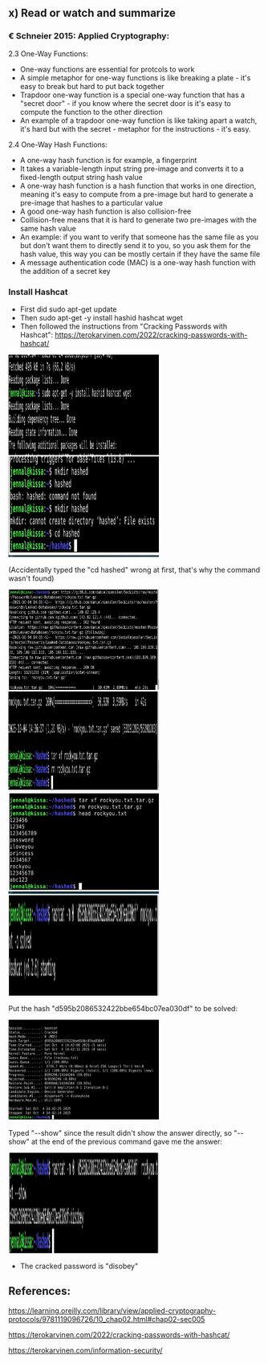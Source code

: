 ## x) Read or watch and summarize 

### € Schneier 2015: Applied Cryptography:

 2.3 One-Way Functions:
 - One-way functions are essential for protcols to work
 - A simple metaphor for one-way functions is like breaking a plate - it's easy to break but hard to put back together
 - Trapdoor one-way function is a special one-way function that has a "secret door" - if you know where the secret door is it's easy to compute the function to the other direction
 - An example of a trapdoor one-way function is like taking apart a watch, it's hard but with the secret - metaphor for the instructions - it's easy.

 2.4 One-Way Hash Functions:
 - A one-way hash function is for example, a fingerprint
 - It takes a variable-length input string pre-image and converts it to a fixed-length output string hash value
 - A one-way hash function is a hash function that works in one direction, meaning it's easy to compute from a pre-image but hard to generate a pre-image that hashes to a particular value
 - A good one-way hash function is also collision-free
 - Collision-free means that it is hard to generate two pre-images with the same hash value
 - An example: if you want to verify that someone has the same file as you but don't want them to directly send it to you, so you ask them for the hash value, this way you can be mostly certain if they have the same file
 - A message authentication code (MAC) is a one-way hash function with the addition of a secret key

### Install Hashcat
- First did sudo apt-get update
- Then sudo apt-get -y install hashid hashcat wget
- Then followed the instructions from "Cracking Passwords with Hashcat": https://terokarvinen.com/2022/cracking-passwords-with-hashcat/

<img src="hashcat1.png" width="300" height="200">

<img src="hashcat2.png" width="300" height="200">

(Accidentally typed the "cd hashed" wrong at first, that's why the command wasn't found)

<img src="hashcat3.png" width="300" height="200">

<img src="hashcat4.png" width="300" height="200">

<img src="hashcat5.png" width="300" height="200">

<img src="hashcat6.png" width="300" height="200">

Put the hash "d595b2086532422bbe654bc07ea030df" to be solved:

<img src="hashcat7.png" width="300" height="200">

Typed "--show" since the result didn't show the answer directly, so "--show" at the end of the previous command gave me the answer:

<img src="hashcat8.png" width="300" height="200">

- The cracked password is "disobey"

## References:
https://learning.oreilly.com/library/view/applied-cryptography-protocols/9781119096726/10_chap02.html#chap02-sec005

https://terokarvinen.com/2022/cracking-passwords-with-hashcat/

https://terokarvinen.com/information-security/

